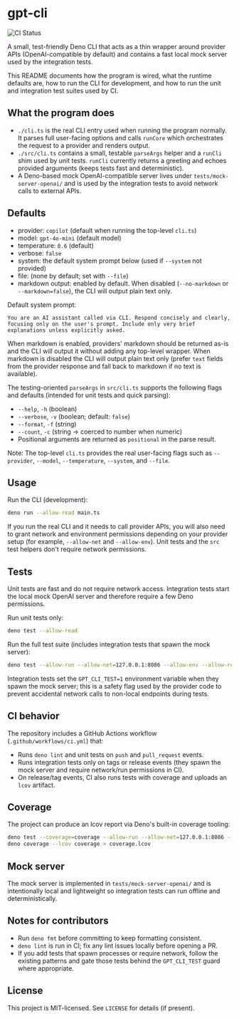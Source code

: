 # gpt-cli

![CI Status](https://github.com/anschmieg/gpt-cli/actions/workflows/ci.yml/badge.svg)

A small, test-friendly Deno CLI that acts as a thin wrapper around provider APIs
(OpenAI-compatible by default) and contains a fast local mock server used by the
integration tests.

This README documents how the program is wired, what the runtime defaults are,
how to run the CLI for development, and how to run the unit and integration test
suites used by CI.

## What the program does

- `./cli.ts` is the real CLI entry used when running the program normally. It
  parses full user-facing options and calls `runCore` which orchestrates the
  request to a provider and renders output.
- `./src/cli.ts` contains a small, testable `parseArgs` helper and a `runCli`
  shim used by unit tests. `runCli` currently returns a greeting and echoes
  provided arguments (keeps tests fast and deterministic).
- A Deno-based mock OpenAI-compatible server lives under `tests/mock-server-openai/` and is
  used by the integration tests to avoid network calls to external APIs.

## Defaults

- provider: `copilot` (default when running the top-level `cli.ts`)
- model: `gpt-4o-mini` (default model)
- temperature: `0.6` (default)
- verbose: `false`
- system: the default system prompt below (used if `--system` not provided)
- file: (none by default; set with `--file`)
- markdown output: enabled by default. When disabled (`--no-markdown` or
  `--markdown=false`), the CLI will output plain text only.

Default system prompt:

```
You are an AI assistant called via CLI. Respond concisely and clearly, focusing only on the user's prompt. Include only very brief explanations unless explicitly asked.
```

When markdown is enabled, providers' markdown should be returned as-is and the
CLI will output it without adding any top-level wrapper. When markdown is
disabled the CLI will output plain text only (prefer `text` fields from the
provider response and fall back to markdown if no text is available).

The testing-oriented `parseArgs` in `src/cli.ts` supports the following flags
and defaults (intended for unit tests and quick parsing):

- `--help`, `-h` (boolean)
- `--verbose`, `-v` (boolean; default: `false`)
- `--format`, `-f` (string)
- `--count`, `-c` (string -> coerced to number when numeric)
- Positional arguments are returned as `positional` in the parse result.

Note: The top-level `cli.ts` provides the real user-facing flags such as
`--provider`, `--model`, `--temperature`, `--system`, and `--file`.

## Usage

Run the CLI (development):

```bash
deno run --allow-read main.ts
```

If you run the real CLI and it needs to call provider APIs, you will also need
to grant network and environment permissions depending on your provider setup
(for example, `--allow-net` and `--allow-env`). Unit tests and the `src` test
helpers don't require network permissions.

## Tests

Unit tests are fast and do not require network access. Integration tests start
the local mock OpenAI server and therefore require a few Deno permissions.

Run unit tests only:

```bash
deno test --allow-read
```

Run the full test suite (includes integration tests that spawn the mock server):

```bash
deno test --allow-run --allow-net=127.0.0.1:8086 --allow-env --allow-read
```

Integration tests set the `GPT_CLI_TEST=1` environment variable when they spawn
the mock server; this is a safety flag used by the provider code to prevent
accidental network calls to non-local endpoints during tests.

## CI behavior

The repository includes a GitHub Actions workflow (`.github/workflows/ci.yml`)
that:

- Runs `deno lint` and unit tests on `push` and `pull_request` events.
- Runs integration tests only on tags or release events (they spawn the mock
  server and require network/run permissions in CI).
- On release/tag events, CI also runs tests with coverage and uploads an `lcov`
  artifact.

## Coverage

The project can produce an lcov report via Deno's built-in coverage tooling:

```bash
deno test --coverage=coverage --allow-run --allow-net=127.0.0.1:8086 --allow-env --allow-read
deno coverage --lcov coverage > coverage.lcov
```

## Mock server

The mock server is implemented in `tests/mock-server-openai/` and is intentionally local and
lightweight so integration tests can run offline and deterministically.

## Notes for contributors

- Run `deno fmt` before committing to keep formatting consistent.
- `deno lint` is run in CI; fix any lint issues locally before opening a PR.
- If you add tests that spawn processes or require network, follow the existing
  patterns and gate those tests behind the `GPT_CLI_TEST` guard where
  appropriate.

## License

This project is MIT-licensed. See `LICENSE` for details (if present).
